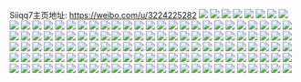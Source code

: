 Siiqq7主页地址: https://weibo.com/u/3224225282 
![](https://wx4.sinaimg.cn/mw2000/c02dc602gy1h91hqfm1cuj227j35aqv7.jpg) 
![](https://wx4.sinaimg.cn/mw2000/c02dc602gy1h91hqckaj2j22c0340e83.jpg) 
![](https://wx4.sinaimg.cn/mw2000/c02dc602gy1h91hqisdv3j22c037ikjn.jpg) 
![](https://wx4.sinaimg.cn/mw2000/c02dc602gy1h91hqauj19j22c03864qr.jpg) 
![](https://wx4.sinaimg.cn/mw2000/c02dc602gy1h903nz5jmyj22c035yhdv.jpg) 
![](https://wx4.sinaimg.cn/mw2000/c02dc602gy1h903nvy5b0j22c0340npf.jpg) 
![](https://wx4.sinaimg.cn/mw2000/c02dc602gy1h903o2n7ppj22c034ukjn.jpg) 
![](https://wx4.sinaimg.cn/mw2000/c02dc602gy1h903o609s1j22c034yhdv.jpg) 
![](https://wx4.sinaimg.cn/mw2000/c02dc602gy1h903o975irj22c035akjn.jpg) 
![](https://wx4.sinaimg.cn/mw2000/c02dc602gy1h903od2aftj22c0340kjn.jpg) 
![](https://wx4.sinaimg.cn/mw2000/c02dc602gy1h903ogywhsj22c035ekjn.jpg) 
![](https://wx4.sinaimg.cn/mw2000/c02dc602gy1h8xzbomv86j220032ru0y.jpg) 
![](https://wx4.sinaimg.cn/mw2000/c02dc602gy1h8xzbyqp09j21sq27x1ky.jpg) 
![](https://wx4.sinaimg.cn/mw2000/c02dc602gy1h8xzbrcmasj224k340qv5.jpg) 
![](https://wx4.sinaimg.cn/mw2000/c02dc602gy1h8xzbww2r1j21yh3401l0.jpg) 
![](https://wx4.sinaimg.cn/mw2000/c02dc602gy1h8xzc1qpxyj21hq1na1kx.jpg) 
![](https://wx4.sinaimg.cn/mw2000/c02dc602gy1h8xzbnfhinj21gp1y9hdt.jpg) 
![](https://wx4.sinaimg.cn/mw2000/c02dc602gy1h8xzbtgjf2j21o0280u0x.jpg) 
![](https://wx4.sinaimg.cn/mw2000/c02dc602gy1h8xzbq5s5hj225t340x6q.jpg) 
![](https://wx4.sinaimg.cn/mw2000/c02dc602gy1h8t06slk80j225x340kjn.jpg) 
![](https://wx4.sinaimg.cn/mw2000/c02dc602gy1h8t06qvp5lj22c032e7wj.jpg) 
![](https://wx4.sinaimg.cn/mw2000/c02dc602gy1h8t06vcsvpj22c0340u0z.jpg) 
![](https://wx4.sinaimg.cn/mw2000/c02dc602gy1h8t06wozchj22c0340npe.jpg) 
![](https://wx4.sinaimg.cn/mw2000/c02dc602gy1h8t06y3hskj223r2x9kjm.jpg) 
![](https://wx4.sinaimg.cn/mw2000/c02dc602gy1h8t070icg1j21wq2kyhdu.jpg) 
![](https://wx4.sinaimg.cn/mw2000/c02dc602gy1h8jg6ziq6wj22c034ukjp.jpg) 
![](https://wx4.sinaimg.cn/mw2000/c02dc602gy1h8jg6vqodtj22c034ykjp.jpg) 
![](https://wx4.sinaimg.cn/mw2000/c02dc602gy1h8jg73ve6xj22c0340e85.jpg) 
![](https://wx4.sinaimg.cn/mw2000/c02dc602gy1h8ctkr525yj22c0340npd.jpg) 
![](https://wx4.sinaimg.cn/mw2000/c02dc602gy1h8ctksb6xej22c0340qv5.jpg) 
![](https://wx4.sinaimg.cn/mw2000/c02dc602gy1h8ctkpvzp7j22c0340npd.jpg) 
![](https://wx4.sinaimg.cn/mw2000/c02dc602gy1h8ctktdeesj22c0340kjl.jpg) 
![](https://wx4.sinaimg.cn/mw2000/c02dc602gy1h8ctkyf3p4j22c0340u10.jpg) 
![](https://wx4.sinaimg.cn/mw2000/c02dc602gy1h8ctkurqfuj22c0340kjm.jpg) 
![](https://wx4.sinaimg.cn/mw2000/c02dc602gy1h886hpksvwj22c0340qv7.jpg) 
![](https://wx4.sinaimg.cn/mw2000/c02dc602gy1h886hrdk4nj22c0340u0z.jpg) 
![](https://wx4.sinaimg.cn/mw2000/c02dc602gy1h886htd1noj22a832we83.jpg) 
![](https://wx4.sinaimg.cn/mw2000/c02dc602gy1h886hveq53j22c0340u0y.jpg) 
![](https://wx4.sinaimg.cn/mw2000/c02dc602gy1h886hwzf2lj22c0340u0y.jpg) 
![](https://wx4.sinaimg.cn/mw2000/c02dc602gy1h886hyxe1fj22c0340x6r.jpg) 
![](https://wx4.sinaimg.cn/mw2000/c02dc602gy1h886i0y4rtj22c03404qs.jpg) 
![](https://wx4.sinaimg.cn/mw2000/c02dc602gy1h868yghm96j22c0340e82.jpg) 
![](https://wx4.sinaimg.cn/mw2000/c02dc602gy1h868yhwc98j22c0340hdu.jpg) 
![](https://wx4.sinaimg.cn/mw2000/c02dc602gy1h868yf6tiij22c0340e82.jpg) 
![](https://wx4.sinaimg.cn/mw2000/c02dc602gy1h80jx43p4hj22c03401ky.jpg) 
![](https://wx4.sinaimg.cn/mw2000/c02dc602gy1h80jx6wagrj22c0340e82.jpg) 
![](https://wx4.sinaimg.cn/mw2000/c02dc602gy1h80jx9g8lcj22c036ahdu.jpg) 
![](https://wx4.sinaimg.cn/mw2000/c02dc602gy1h80jx1t0r8j22c03401ky.jpg) 
![](https://wx4.sinaimg.cn/mw2000/c02dc602gy1h7un5tqpptj22c03401kz.jpg) 
![](https://wx4.sinaimg.cn/mw2000/c02dc602gy1h7un5ryc2ij22c034q7wj.jpg) 
![](https://wx4.sinaimg.cn/mw2000/c02dc602gy1h7ommk7b7dj22c1340npg.jpg) 
![](https://wx4.sinaimg.cn/mw2000/c02dc602gy1h7ommmqjd5j21j02ps7wh.jpg) 
![](https://wx4.sinaimg.cn/mw2000/c02dc602gy1h7ommro2nmj22c0340kjm.jpg) 
![](https://wx4.sinaimg.cn/mw2000/c02dc602gy1h7ommt8fuoj22c0340u0z.jpg) 
![](https://wx4.sinaimg.cn/mw2000/c02dc602gy1h7ommlm00qj22c0340e82.jpg) 
![](https://wx4.sinaimg.cn/mw2000/c02dc602gy1h7ommyez6kj22c031zu0y.jpg) 
![](https://wx4.sinaimg.cn/mw2000/c02dc602gy1h7ommw4dz9j22c0340npf.jpg) 
![](https://wx4.sinaimg.cn/mw2000/c02dc602gy1h7ommo5zsoj22c0340u0y.jpg) 
![](https://wx4.sinaimg.cn/mw2000/c02dc602gy1h7ommzgs7cj22c0340npe.jpg) 
![](https://wx4.sinaimg.cn/mw2000/c02dc602gy1h7omn1krahj22c0340x6r.jpg) 
![](https://wx4.sinaimg.cn/mw2000/c02dc602gy1h7ommiemutj22c0340e82.jpg) 
![](https://wx4.sinaimg.cn/mw2000/c02dc602gy1h7omn2l39nj22c0340hdu.jpg) 
![](https://wx4.sinaimg.cn/mw2000/c02dc602gy1h7omn3mvgcj22c03407wi.jpg) 
![](https://wx4.sinaimg.cn/mw2000/c02dc602gy1h7ommq9o83j22c0340kjm.jpg) 
![](https://wx4.sinaimg.cn/mw2000/c02dc602gy1h7omn6p358j22c1340hdx.jpg) 
![](https://wx4.sinaimg.cn/mw2000/c02dc602gy1h7ns8vnx5jj22c0340u0z.jpg) 
![](https://wx4.sinaimg.cn/mw2000/c02dc602gy1h7ns8yd5hrj221c2qi7wk.jpg) 
![](https://wx4.sinaimg.cn/mw2000/c02dc602gy1h7ns91clepj22c02z7hdw.jpg) 
![](https://wx4.sinaimg.cn/mw2000/c02dc602gy1h7ns94ps9yj22c035a1l0.jpg) 
![](https://wx4.sinaimg.cn/mw2000/c02dc602gy1h7ns8tv9vnj22c033qkjn.jpg) 
![](https://wx4.sinaimg.cn/mw2000/c02dc602gy1h7ns9dpq2qj22c0340qv7.jpg) 
![](https://wx4.sinaimg.cn/mw2000/c02dc602gy1h7ns9a08m2j22c0340x6r.jpg) 
![](https://wx4.sinaimg.cn/mw2000/c02dc602gy1h7ns9hm6i5j22c0340u0z.jpg) 
![](https://wx4.sinaimg.cn/mw2000/c02dc602gy1h7ns9kd299j22c0340hdv.jpg) 
![](https://wx4.sinaimg.cn/mw2000/c02dc602gy1h7juzojpohj223k2srb2b.jpg) 
![](https://wx4.sinaimg.cn/mw2000/c02dc602gy1h7juzmklukj22c03404qs.jpg) 
![](https://wx4.sinaimg.cn/mw2000/c02dc602gy1h7juzxsiswj22c0340npg.jpg) 
![](https://wx4.sinaimg.cn/mw2000/c02dc602gy1h7juztd48wj22c02yvqv6.jpg) 
![](https://wx4.sinaimg.cn/mw2000/c02dc602gy1h7juzv9r8kj22c0340npg.jpg) 
![](https://wx4.sinaimg.cn/mw2000/c02dc602gy1h7juzrsserj22c0340kjo.jpg) 
![](https://wx4.sinaimg.cn/mw2000/c02dc602gy1h7aw9qigqyj21o0280n4d.jpg) 
![](https://wx4.sinaimg.cn/mw2000/c02dc602gy1h7aw9s8h1cj21o0280n3k.jpg) 
![](https://wx4.sinaimg.cn/mw2000/c02dc602gy1h7aw9tx3kqj21o02800z9.jpg) 
![](https://wx4.sinaimg.cn/mw2000/c02dc602gy1h79o5uc7t1j22c0340n70.jpg) 
![](https://wx4.sinaimg.cn/mw2000/c02dc602gy1h79o5wu3ybj22c0340kjn.jpg) 
![](https://wx4.sinaimg.cn/mw2000/c02dc602gy1h79o5s3b3dj22c0340gun.jpg) 
![](https://wx4.sinaimg.cn/mw2000/c02dc602gy1h79o60zpcsj22c0340x6q.jpg) 
![](https://wx4.sinaimg.cn/mw2000/c02dc602gy1h79o66ahqnj22c035aqv7.jpg) 
![](https://wx4.sinaimg.cn/mw2000/c02dc602gy1h79o68qz7hj22c03621kz.jpg) 
![](https://wx4.sinaimg.cn/mw2000/c02dc602gy1h79o5pz9rij22c0340qap.jpg) 
![](https://wx4.sinaimg.cn/mw2000/c02dc602gy1h79o5yw47kj22c034ykjn.jpg) 
![](https://wx4.sinaimg.cn/mw2000/c02dc602gy1h79o6aw1kdj22c0340e82.jpg) 
![](https://wx4.sinaimg.cn/mw2000/c02dc602gy1h79o637ldcj22c0340u0y.jpg) 
![](https://wx4.sinaimg.cn/mw2000/c02dc602gy1h76v3jbroaj22c0340hdx.jpg) 
![](https://wx4.sinaimg.cn/mw2000/c02dc602gy1h76v3mib3kj22c0340b2d.jpg) 
![](https://wx4.sinaimg.cn/mw2000/c02dc602gy1h76v3oyi3hj221i2kj4qs.jpg) 
![](https://wx4.sinaimg.cn/mw2000/c02dc602gy1h76v3rmjxaj22c035ie85.jpg) 
![](https://wx4.sinaimg.cn/mw2000/c02dc602gy1h76v3ukdf8j22c034yqv9.jpg) 
![](https://wx4.sinaimg.cn/mw2000/c02dc602gy1h76v3x0u24j21x92kc1a4.jpg) 
![](https://wx4.sinaimg.cn/mw2000/c02dc602gy1h6dkkc8hkzj20u015tgt8.jpg) 
![](https://wx4.sinaimg.cn/mw2000/c02dc602gy1h6dkkd0nc6j20u01780tj.jpg) 
![](https://wx4.sinaimg.cn/mw2000/c02dc602gy1h5no5a3rm5j21o0280b29.jpg) 
![](https://wx4.sinaimg.cn/mw2000/c02dc602gy1h5no58h8v7j21o0280qv5.jpg) 
![](https://wx4.sinaimg.cn/mw2000/c02dc602gy1h5no5cqrkkj21o0280hdt.jpg) 
![](https://wx4.sinaimg.cn/mw2000/c02dc602gy1h5no5egltgj21nq259kjl.jpg) 
![](https://wx4.sinaimg.cn/mw2000/c02dc602gy1h5exzi5kpxj219034qkjl.jpg) 
![](https://wx4.sinaimg.cn/mw2000/c02dc602gy1h5exzixegpj219034qe81.jpg) 
![](https://wx4.sinaimg.cn/mw2000/c02dc602gy1h5exzjoe0hj217s34qkjl.jpg) 
![](https://wx4.sinaimg.cn/mw2000/c02dc602gy1h5exzkipvoj219034qhdt.jpg) 
![](https://wx4.sinaimg.cn/mw2000/c02dc602gy1h4znesw11hj20u0140qe9.jpg) 
![](https://wx4.sinaimg.cn/mw2000/c02dc602gy1h4zngfdqd6j20u014mdqv.jpg) 
![](https://wx4.sinaimg.cn/mw2000/c02dc602gy1h4znfqph4sj20u0140n90.jpg) 
![](https://wx4.sinaimg.cn/mw2000/c02dc602gy1h4znew4pcaj20u0140k2m.jpg) 
![](https://wx4.sinaimg.cn/mw2000/c02dc602gy1h4znfcefwnj20u0140am2.jpg) 
![](https://wx4.sinaimg.cn/mw2000/c02dc602gy1h4zngao1qxj20u0140k39.jpg) 
![](https://wx4.sinaimg.cn/mw2000/c02dc602gy1h4dyqnba82j22c034m1ky.jpg) 
![](https://wx4.sinaimg.cn/mw2000/c02dc602gy1h4dyqo69ofj22c034qqv5.jpg) 
![](https://wx4.sinaimg.cn/mw2000/c02dc602gy1h4dyqtmenfj22c034yx6p.jpg) 
![](https://wx4.sinaimg.cn/mw2000/c02dc602gy1h4dyqpwjwfj22c0340kjl.jpg) 
![](https://wx4.sinaimg.cn/mw2000/c02dc602gy1h4dyqoy0b7j22c0340b29.jpg) 
![](https://wx4.sinaimg.cn/mw2000/c02dc602gy1h4dyqqw92ij22c0340hdt.jpg) 
![](https://wx4.sinaimg.cn/mw2000/c02dc602gy1h4dyqrycvlj22c0340hdt.jpg) 
![](https://wx4.sinaimg.cn/mw2000/c02dc602gy1h4dyqsnabfj22c036akjl.jpg) 
![](https://wx4.sinaimg.cn/mw2000/c02dc602gy1h4dyqmfsi2j22c0340kjl.jpg) 
![](https://wx4.sinaimg.cn/mw2000/c02dc602gy1h36mhavuk4j20u0140agj.jpg) 
![](https://wx4.sinaimg.cn/mw2000/c02dc602gy1h36mhdljpdj20u0140gue.jpg) 
![](https://wx4.sinaimg.cn/mw2000/c02dc602gy1h36mhffeysj20u014hwi9.jpg) 
![](https://wx4.sinaimg.cn/mw2000/c02dc602gy1h36mkb1fuxj20u0167dmm.jpg) 
![](https://wx4.sinaimg.cn/mw2000/c02dc602gy1h36mhh8uqvj20u0140n3g.jpg) 
![](https://wx4.sinaimg.cn/mw2000/c02dc602gy1h36mhj7meij20u0140tev.jpg) 
![](https://wx4.sinaimg.cn/mw2000/c02dc602gy1h36mhl7a84j20u0140qa2.jpg) 
![](https://wx4.sinaimg.cn/mw2000/c02dc602gy1h36mhn71m1j20u01407am.jpg) 
![](https://wx4.sinaimg.cn/mw2000/c02dc602gy1h36mhoyxg3j20u014rjxh.jpg) 
